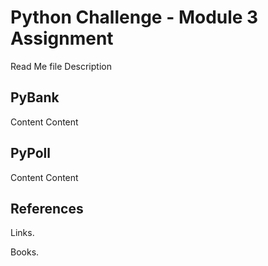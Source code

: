 # Python Challenge - Module 3 Assignment
Read Me file Description 

## PyBank
Content
Content

## PyPoll
Content
Content

## References
Links.


Books.



